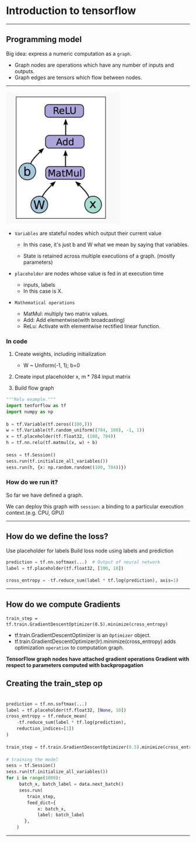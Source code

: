 # Introduction to tensorflow

---


## Programming model

Big idea: express a numeric computation as a `graph`.

- Graph nodes are operations which have any number of inputs and outputs.
- Graph edges are tensors which flow between nodes. 

---

![](https://github.com/jneo8/CS224n/blob/master/images/l7_1.png?raw=true)

- `Variables` are stateful nodes which output their current value

	- In this case, it's just b and W what we mean by saying that variables.

	- State is retained across multiple executions of a graph. (mostly parameters)

- `placeholder` are nodes whose value is fed in at execution time 
	- inputs, labels
	- In this case is X.

- `Mathematical operations`

	- MatMul: multiply two matrix values.
	- Add: Add elementwise(with broadcasting)
	- ReLu: Activate with elementwise rectified linear function.

	
### In code

1. Create weights, including initialization
 
 	- W ~ Uniform(-1, 1); b=0
 
2. Create input placeholder x, m * 784 input matrix
3. Build flow graph

```python
"""Relu example."""
import tenforflow as tf
import numpy as np

b = tf.Variable(tf.zeros((100,)))
w = tf.Variable(tf.random_uniform((784, 100), -1, 1))
x = tf.placeholder(tf.float32, (100, 784))
h = tf.nn.relu(tf.matmul(x, w) + b)

sess = tf.Session()
sess.run(tf.initialize_all_variables())
sess.run(h, {x: np.random.random((100, 784))})
```

### How do we run it?
So far we have defined a graph.

We can deploy this graph with `session`:
a binding to a particular execution context.(e.g. CPU, GPU)


---

## How do we define the loss?
Use placeholder for labels
Build loss node using labels and prediction

```python
prediction = tf.nn.softmax(...)  # Output of neural network
label = tf.placeholder(tf.float32, [100, 10])

cross_entropy = -tf.reduce_sum(label * tf.log(prediction), axis=1)
```

---

## How do we compute Gradients

```
train_step = tf.train.GradientDescentOptimizer(0.5).minimize(cross_entropy)
```

- tf.train.GradientDescentOptimizer is an `Optimizer` object.
- tf.train.GradientDescentOptimizer(lr).minimize(cross_entropy) adds optimization `operation` to computation graph.


**TensorFlow graph nodes have attached gradient operations Gradient with respect to parameters computed with backpropagation**


## Creating the train_step op

```python

prediction = tf.nn.softmax(...)
label = tf.placeholder(tf.float32, [None, 10])
cross_entropy = tf.reduce_mean(
	-tf.reduce_sum(label * tf.log(prediction),
	reduction_indices=[1])
)

train_step = tf.train.GradientDescentOptimizer(0.5).minimize(cross_entropy)

# training the model
sess = tf.Session()
sess.run(tf.initialize_all_variables())
for i in range(1000):
     batch_x, batch_label = data.next_batch()
     sess.run(
     	train_step,
     	feed_dict={
     		x: batch_x,
         	label: batch_label
       },
    )
```


---






